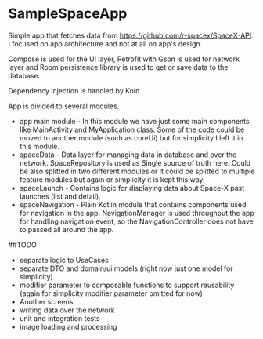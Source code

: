 # SampleSpaceApp

Simple app that fetches data from https://github.com/r-spacex/SpaceX-API. I focused on app architecture and not at all on app's design.

Compose is used for the UI layer, Retrofit with Gson is used for network layer and Room persistence library is used to get or save data to the database.

Dependency injection is handled by Koin.

App is divided to several modules.
* app main module - In this module we have just some main components like MainActivity and MyApplication class. Some of the code could be moved to another module (such as coreUi) but for simplicity I left it in this module.
* spaceData - Data layer for managing data in database and over the network. SpaceRepository is used as Single source of truth here. Could be also splitted in two different modules or it could be splitted to multiple feature modules but again or simplicity it is kept this way.
* spaceLaunch - Contains logic for displaying data about Space-X past launches (list and detail).
* spaceNavigation - Plain Kotlin module that contains components used for navigation in the app. NavigationManager is used throughout the app for handling navigation event, so the NavigationController does not have to passed all around the app.

##TODO
* separate logic to UseCases
* separate DTO and domain/ui models (right now just one model for simplicity)
* modifier parameter to composable functions to support reusability (again for simplicity modifier parameter omitted for now)
* Another screens
* writing data over the network
* unit and integration tests
* image loading and processing
